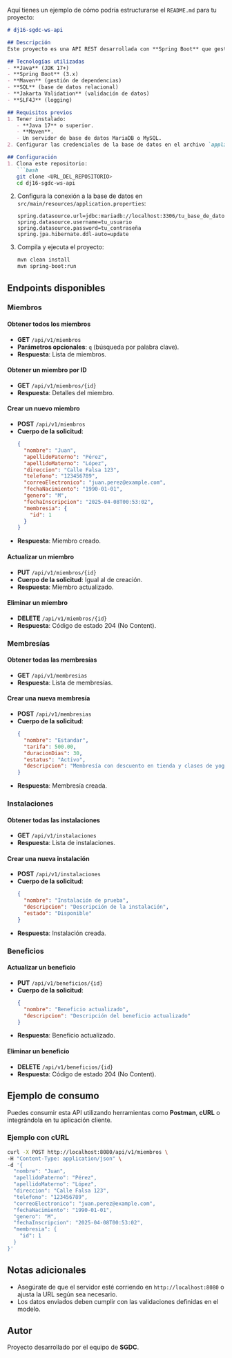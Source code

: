 Aquí tienes un ejemplo de cómo podría estructurarse el `README.md` para tu proyecto:

```markdown
# dj16-sgdc-ws-api

## Descripción
Este proyecto es una API REST desarrollada con **Spring Boot** que gestiona entidades relacionadas con un sistema de membresías, instalaciones, beneficios y miembros. Proporciona endpoints para realizar operaciones CRUD (Crear, Leer, Actualizar y Eliminar) sobre estas entidades.

## Tecnologías utilizadas
- **Java** (JDK 17+)
- **Spring Boot** (3.x)
- **Maven** (gestión de dependencias)
- **SQL** (base de datos relacional)
- **Jakarta Validation** (validación de datos)
- **SLF4J** (logging)

## Requisitos previos
1. Tener instalado:
   - **Java 17** o superior.
   - **Maven**.
   - Un servidor de base de datos MariaDB o MySQL.
2. Configurar las credenciales de la base de datos en el archivo `application.properties` o `application.yml`.

## Configuración
1. Clona este repositorio:
   ```bash
   git clone <URL_DEL_REPOSITORIO>
   cd dj16-sgdc-ws-api
   ```
2. Configura la conexión a la base de datos en `src/main/resources/application.properties`:
   ```properties
   spring.datasource.url=jdbc:mariadb://localhost:3306/tu_base_de_datos
   spring.datasource.username=tu_usuario
   spring.datasource.password=tu_contraseña
   spring.jpa.hibernate.ddl-auto=update
   ```
3. Compila y ejecuta el proyecto:
   ```bash
   mvn clean install
   mvn spring-boot:run
   ```

## Endpoints disponibles
### Miembros
#### Obtener todos los miembros
- **GET** `/api/v1/miembros`
- **Parámetros opcionales**: `q` (búsqueda por palabra clave).
- **Respuesta**: Lista de miembros.

#### Obtener un miembro por ID
- **GET** `/api/v1/miembros/{id}`
- **Respuesta**: Detalles del miembro.

#### Crear un nuevo miembro
- **POST** `/api/v1/miembros`
- **Cuerpo de la solicitud**:
  ```json
  {
    "nombre": "Juan",
    "apellidoPaterno": "Pérez",
    "apellidoMaterno": "López",
    "direccion": "Calle Falsa 123",
    "telefono": "123456789",
    "correoElectronico": "juan.perez@example.com",
    "fechaNacimiento": "1990-01-01",
    "genero": "M",
    "fechaInscripcion": "2025-04-08T00:53:02",
    "membresia": {
      "id": 1
    }
  }
  ```
- **Respuesta**: Miembro creado.

#### Actualizar un miembro
- **PUT** `/api/v1/miembros/{id}`
- **Cuerpo de la solicitud**: Igual al de creación.
- **Respuesta**: Miembro actualizado.

#### Eliminar un miembro
- **DELETE** `/api/v1/miembros/{id}`
- **Respuesta**: Código de estado 204 (No Content).

### Membresías
#### Obtener todas las membresías
- **GET** `/api/v1/membresias`
- **Respuesta**: Lista de membresías.

#### Crear una nueva membresía
- **POST** `/api/v1/membresias`
- **Cuerpo de la solicitud**:
  ```json
  {
    "nombre": "Estandar",
    "tarifa": 500.00,
    "duracionDias": 30,
    "estatus": "Activo",
    "descripcion": "Membresía con descuento en tienda y clases de yoga"
  }
  ```
- **Respuesta**: Membresía creada.

### Instalaciones
#### Obtener todas las instalaciones
- **GET** `/api/v1/instalaciones`
- **Respuesta**: Lista de instalaciones.

#### Crear una nueva instalación
- **POST** `/api/v1/instalaciones`
- **Cuerpo de la solicitud**:
  ```json
  {
    "nombre": "Instalación de prueba",
    "descripcion": "Descripción de la instalación",
    "estado": "Disponible"
  }
  ```
- **Respuesta**: Instalación creada.

### Beneficios
#### Actualizar un beneficio
- **PUT** `/api/v1/beneficios/{id}`
- **Cuerpo de la solicitud**:
  ```json
  {
    "nombre": "Beneficio actualizado",
    "descripcion": "Descripción del beneficio actualizado"
  }
  ```
- **Respuesta**: Beneficio actualizado.

#### Eliminar un beneficio
- **DELETE** `/api/v1/beneficios/{id}`
- **Respuesta**: Código de estado 204 (No Content).

## Ejemplo de consumo
Puedes consumir esta API utilizando herramientas como **Postman**, **cURL** o integrándola en tu aplicación cliente.

### Ejemplo con cURL
```bash
curl -X POST http://localhost:8080/api/v1/miembros \
-H "Content-Type: application/json" \
-d '{
  "nombre": "Juan",
  "apellidoPaterno": "Pérez",
  "apellidoMaterno": "López",
  "direccion": "Calle Falsa 123",
  "telefono": "123456789",
  "correoElectronico": "juan.perez@example.com",
  "fechaNacimiento": "1990-01-01",
  "genero": "M",
  "fechaInscripcion": "2025-04-08T00:53:02",
  "membresia": {
    "id": 1
  }
}'
```

## Notas adicionales
- Asegúrate de que el servidor esté corriendo en `http://localhost:8080` o ajusta la URL según sea necesario.
- Los datos enviados deben cumplir con las validaciones definidas en el modelo.

## Autor
Proyecto desarrollado por el equipo de **SGDC**.
```